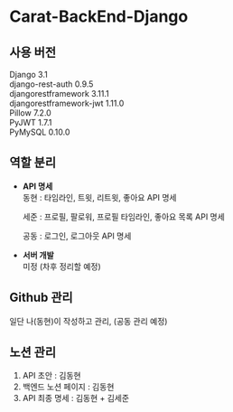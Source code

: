 # Carat-BackEnd-Django

## 사용 버전

Django 3.1  
django-rest-auth 0.9.5  
djangorestframework 3.11.1  
djangorestframework-jwt 1.11.0  
Pillow 7.2.0  
PyJWT 1.7.1  
PyMySQL 0.10.0  

## 역할 분리
- **API 명세**  
  동현 : 타임라인, 트윗, 리트윗, 좋아요 API 명세  
  
  세준 : 프로필, 팔로워, 프로필 타임라인, 좋아요 목록 API 명세  
  
  공동 : 로그인, 로그아웃 API 명세
  
- **서버 개발**  
  미정 (차후 정리할 예정)

## Github 관리
  일단 나(동현)이 작성하고 관리, 
  (공동 관리 예정)
  
## 노션 관리
  1. API 초안 : 김동현
  2. 백엔드 노션 페이지 : 김동현 
  3. API 최종 명세 : 김동현 + 김세준